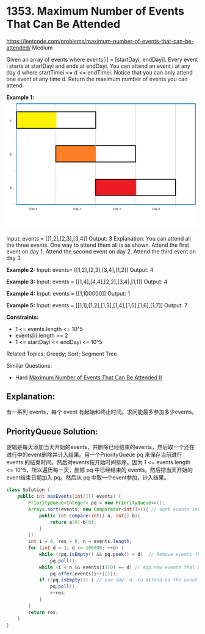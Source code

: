 # 1353. Maximum Number of Events That Can Be Attended
<https://leetcode.com/problems/maximum-number-of-events-that-can-be-attended/>
Medium

Given an array of events where events[i] = [startDayi, endDayi]. Every event i starts at startDayi and ends at endDayi.
You can attend an event i at any day d where startTimei <= d <= endTimei. Notice that you can only attend one event at any time d.
Return the maximum number of events you can attend.


**Example 1:**
![alt text](../resources/1353_q1.png)

Input: events = [[1,2],[2,3],[3,4]]
Output: 3
Explanation: You can attend all the three events.
One way to attend them all is as shown.
Attend the first event on day 1.
Attend the second event on day 2.
Attend the third event on day 3.

**Example 2:**
Input: events= [[1,2],[2,3],[3,4],[1,2]]
Output: 4

**Example 3:**
Input: events = [[1,4],[4,4],[2,2],[3,4],[1,1]]
Output: 4

**Example 4:**
Input: events = [[1,100000]]
Output: 1

**Example 5:**
Input: events = [[1,1],[1,2],[1,3],[1,4],[1,5],[1,6],[1,7]]
Output: 7

**Constraints:**

* 1 <= events.length <= 10^5
* events[i].length == 2
* 1 <= startDayi <= endDayi <= 10^5

Related Topics: Greedy; Sort; Segment Tree

Similar Questions:
* Hard [Maximum Number of Events That Can Be Attended II](https://leetcode.com/problems/maximum-number-of-events-that-can-be-attended-ii/)

## Explanation: 
有一系列 events，每个 event 有起始和终止时间。求问能最多参加多少events。

## PriorityQueue Solution:
逻辑是每天添加当天开始的events，并删除已经结束的events，然后取一个还在进行中的event删除并计入结果。用一个PriorityQueue pq 来保存当前进行 events 的结束时间。然后对events按开始时间排序。因为 1 <= events.length <= 10^5，所以遍历每一天，删除 pq 中已经结束的 events。然后把当天开始的event结束日期加入 pq。然后从 pq 中取一个event参加，计入结果。

```java
class Solution {
    public int maxEvents(int[][] events) {
        PriorityQueue<Integer> pq = new PriorityQueue<>();
        Arrays.sort(events, new Comparator<int[]>(){ // sort events increasing by start time
            public int compare(int[] a, int[] b){
                return a[0]-b[0];
            }
        });
        int i = 0, res = 0, n = events.length;
        for (int d = 1; d <= 100000; ++d) {
            while (!pq.isEmpty() && pq.peek() < d)  // Remove events that are already closed
                pq.poll();
            while (i < n && events[i][0] == d) // Add new events that can attend on day `d`
                pq.offer(events[i++][1]);
            if (!pq.isEmpty()) { // Use day `d` to attend to the event that closes earlier
                pq.poll();
                ++res;
            }
        }
        return res;
    }
}
```